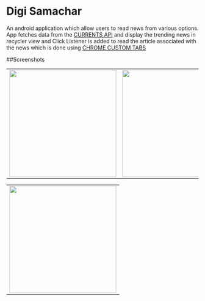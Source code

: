 
# Digi Samachar

An android application which allow users to read news from various options. App fetches data from the [CURRENTS API](https://currentsapi.services/en) and display the trending news in recycler view and Click Listener is added to read the article associated with the news which is done using [CHROME CUSTOM TABS](https://developer.chrome.com/docs/android/custom-tabs/integration-guide/)


##Screenshots

<table>
        <tr>
        <td><img src = "https://user-images.githubusercontent.com/71177842/127336661-0aec4ac0-a4cd-46d2-b972-4af0cb7f72ad.png"  width="280"></td>
        <td><img src = "" 
width="280"></td>
        <td><img src = "" 
width="280"></td>
   </table>
   <table>
        <tr>
        <td><img src = ""  width="280"></td>
        
   </table>

